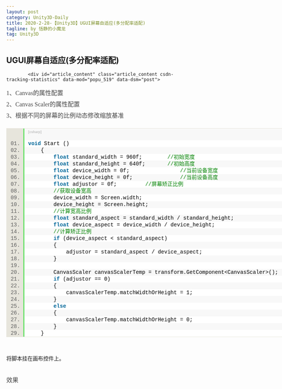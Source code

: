 ```yaml
---
layout: post
category: Unity3D-Daily
title: 2020-2-28-【Unity3D】UGUI屏幕自适应(多分配率适配)
tagline: by 恬静的小魔龙
tag: Unity3D
---
```



<!DOCTYPE html>
<html>
<head>
</head>
<body>
<script id="toolbar-tpl-scriptId" prod="download" skin="black" src="http://c.csdnimg.cn/public/common/toolbar/js/content_toolbar.js?v=5.00.37" type="text/javascript" domain="http://blog.csdn.net"></script>

<div class="container clearfix">
    <main>
        <article>
            <h1 class="csdn_top">UGUI屏幕自适应(多分配率适配)</h1>
            
            <div id="article_content" class="article_content csdn-tracking-statistics" data-mod="popu_519" data-dsm="post">
                
<p style="margin-top:0px; margin-bottom:0px; padding-top:0px; padding-bottom:0px; font-family:Arial; font-size:14px; line-height:26px">
<span style="color:rgb(69,69,69); font-family:Verdana,'Microsoft YaHei'; font-size:16px; line-height:30px">1、Canvas的属性配置</span></p>
<p style="margin-top:0px; margin-bottom:0px; padding-top:0px; padding-bottom:0px; font-family:Arial; font-size:14px; line-height:26px">
<span style="color:rgb(69,69,69); font-family:Verdana,'Microsoft YaHei'; font-size:16px; line-height:30px"><img src="http://img.blog.csdn.net/20151028171432726?watermark/2/text/aHR0cDovL2Jsb2cuY3Nkbi5uZXQv/font/5a6L5L2T/fontsize/400/fill/I0JBQkFCMA==/dissolve/70/gravity/SouthEast" alt="" style="border:none; max-width:100%"><br>
</span></p>
<p style="margin-top:0px; margin-bottom:0px; padding-top:0px; padding-bottom:0px; font-family:Arial; font-size:14px; line-height:26px">
<span style="color:rgb(69,69,69); font-family:Verdana,'Microsoft YaHei'; font-size:16px; line-height:30px">2、Canvas Scaler的属性配置</span></p>
<p style="margin-top:0px; margin-bottom:0px; padding-top:0px; padding-bottom:0px; font-family:Arial; font-size:14px; line-height:26px">
<span style="color:rgb(69,69,69); font-family:Verdana,'Microsoft YaHei'; font-size:16px; line-height:30px"><img src="http://img.blog.csdn.net/20151028171441266?watermark/2/text/aHR0cDovL2Jsb2cuY3Nkbi5uZXQv/font/5a6L5L2T/fontsize/400/fill/I0JBQkFCMA==/dissolve/70/gravity/SouthEast" alt="" style="border:none; max-width:100%"><br>
</span></p>
<p style="margin-top:0px; margin-bottom:0px; padding-top:0px; padding-bottom:0px; font-family:Arial; font-size:14px; line-height:26px">
<span style="font-family:Verdana,'Microsoft YaHei'; color:rgb(69,69,69)"><span style="font-size:16px; line-height:30px">3、根据不同的屏幕的比例动态修改缩放基准</span></span></p>
<p style="margin-top:0px; margin-bottom:0px; padding-top:0px; padding-bottom:0px; font-family:Arial; font-size:14px; line-height:26px">
<span style="font-family:Verdana,'Microsoft YaHei'; color:rgb(69,69,69)"><span style="font-size:16px; line-height:30px"></span></span></p>
<div class="dp-highlighter bg_csharp" style="font-family:Consolas,'Courier New',Courier,mono,serif; width:936.719px; overflow-x:auto; overflow-y:hidden; padding-top:1px; position:relative; line-height:26px; margin:18px 0px!important; background-color:rgb(231,229,220)">
<div class="bar" style="padding-left:45px">
<div class="tools" style="padding:3px 8px 10px 10px; font-size:9px; line-height:normal; font-family:Verdana,Geneva,Arial,Helvetica,sans-serif; color:silver; border-left-width:3px; border-left-style:solid; border-left-color:rgb(108,226,108); background-color:rgb(248,248,248)">
<strong>[csharp]</strong>&nbsp;<a target="_blank" href="http://blog.csdn.net/dingkun520wy/article/details/49471789#" class="ViewSource" title="view plain" style="color:rgb(160,160,160); text-decoration:none; border:none; padding:1px; margin:0px 10px 0px 0px; font-size:9px; display:inline-block; width:16px; height:16px; text-indent:-2000px; background-color:inherit">view
 plain</a><span>&nbsp;<a target="_blank" href="http://blog.csdn.net/dingkun520wy/article/details/49471789#" class="CopyToClipboard" title="copy" style="color:rgb(160,160,160); text-decoration:none; border:none; padding:1px; margin:0px 10px 0px 0px; font-size:9px; display:inline-block; width:16px; height:16px; text-indent:-2000px; background-color:inherit">copy</a></span>
<div style="position:absolute; left:641px; top:900px; width:18px; height:18px; z-index:99">
</div>
<span></span></div>
</div>
<ol start="1" class="dp-c" style="padding:0px; border:none; color:rgb(92,92,92); margin:0px 0px 1px 45px!important; background-color:rgb(255,255,255)">
<li class="alt" style="border-style:none none none solid; border-left-width:3px; border-left-color:rgb(108,226,108); list-style:decimal-leading-zero outside; color:inherit; line-height:18px; margin:0px!important; padding:0px 3px 0px 10px!important">
<span style="margin:0px; padding:0px; border:none; color:black; background-color:inherit"><span class="keyword" style="margin:0px; padding:0px; border:none; color:rgb(0,102,153); font-weight:bold; background-color:inherit">void</span><span style="margin:0px; padding:0px; border:none; background-color:inherit">&nbsp;Start&nbsp;()&nbsp;&nbsp;&nbsp;</span></span></li><li style="border-style:none none none solid; border-left-width:3px; border-left-color:rgb(108,226,108); list-style:decimal-leading-zero outside; line-height:18px; margin:0px!important; padding:0px 3px 0px 10px!important; background-color:rgb(248,248,248)">
<span style="margin:0px; padding:0px; border:none; color:black; background-color:inherit">&nbsp;&nbsp;&nbsp;&nbsp;{&nbsp;&nbsp;</span></li><li class="alt" style="border-style:none none none solid; border-left-width:3px; border-left-color:rgb(108,226,108); list-style:decimal-leading-zero outside; color:inherit; line-height:18px; margin:0px!important; padding:0px 3px 0px 10px!important">
<span style="margin:0px; padding:0px; border:none; color:black; background-color:inherit">&nbsp;&nbsp;&nbsp;&nbsp;&nbsp;&nbsp;&nbsp;&nbsp;<span class="keyword" style="margin:0px; padding:0px; border:none; color:rgb(0,102,153); font-weight:bold; background-color:inherit">float</span><span style="margin:0px; padding:0px; border:none; background-color:inherit">&nbsp;standard_width&nbsp;=&nbsp;960f;&nbsp;&nbsp;&nbsp;&nbsp;&nbsp;&nbsp;&nbsp;&nbsp;</span><span class="comment" style="margin:0px; padding:0px; border:none; color:rgb(0,130,0); background-color:inherit">//初始宽度</span><span style="margin:0px; padding:0px; border:none; background-color:inherit">&nbsp;&nbsp;</span></span></li><li style="border-style:none none none solid; border-left-width:3px; border-left-color:rgb(108,226,108); list-style:decimal-leading-zero outside; line-height:18px; margin:0px!important; padding:0px 3px 0px 10px!important; background-color:rgb(248,248,248)">
<span style="margin:0px; padding:0px; border:none; color:black; background-color:inherit">&nbsp;&nbsp;&nbsp;&nbsp;&nbsp;&nbsp;&nbsp;&nbsp;<span class="keyword" style="margin:0px; padding:0px; border:none; color:rgb(0,102,153); font-weight:bold; background-color:inherit">float</span><span style="margin:0px; padding:0px; border:none; background-color:inherit">&nbsp;standard_height&nbsp;=&nbsp;640f;&nbsp;&nbsp;&nbsp;&nbsp;&nbsp;&nbsp;&nbsp;</span><span class="comment" style="margin:0px; padding:0px; border:none; color:rgb(0,130,0); background-color:inherit">//初始高度</span><span style="margin:0px; padding:0px; border:none; background-color:inherit">&nbsp;&nbsp;</span></span></li><li class="alt" style="border-style:none none none solid; border-left-width:3px; border-left-color:rgb(108,226,108); list-style:decimal-leading-zero outside; color:inherit; line-height:18px; margin:0px!important; padding:0px 3px 0px 10px!important">
<span style="margin:0px; padding:0px; border:none; color:black; background-color:inherit">&nbsp;&nbsp;&nbsp;&nbsp;&nbsp;&nbsp;&nbsp;&nbsp;<span class="keyword" style="margin:0px; padding:0px; border:none; color:rgb(0,102,153); font-weight:bold; background-color:inherit">float</span><span style="margin:0px; padding:0px; border:none; background-color:inherit">&nbsp;device_width&nbsp;=&nbsp;0f;&nbsp;&nbsp;&nbsp;&nbsp;&nbsp;&nbsp;&nbsp;&nbsp;&nbsp;&nbsp;&nbsp;&nbsp;&nbsp;&nbsp;&nbsp;&nbsp;</span><span class="comment" style="margin:0px; padding:0px; border:none; color:rgb(0,130,0); background-color:inherit">//当前设备宽度</span><span style="margin:0px; padding:0px; border:none; background-color:inherit">&nbsp;&nbsp;</span></span></li><li style="border-style:none none none solid; border-left-width:3px; border-left-color:rgb(108,226,108); list-style:decimal-leading-zero outside; line-height:18px; margin:0px!important; padding:0px 3px 0px 10px!important; background-color:rgb(248,248,248)">
<span style="margin:0px; padding:0px; border:none; color:black; background-color:inherit">&nbsp;&nbsp;&nbsp;&nbsp;&nbsp;&nbsp;&nbsp;&nbsp;<span class="keyword" style="margin:0px; padding:0px; border:none; color:rgb(0,102,153); font-weight:bold; background-color:inherit">float</span><span style="margin:0px; padding:0px; border:none; background-color:inherit">&nbsp;device_height&nbsp;=&nbsp;0f;&nbsp;&nbsp;&nbsp;&nbsp;&nbsp;&nbsp;&nbsp;&nbsp;&nbsp;&nbsp;&nbsp;&nbsp;&nbsp;&nbsp;&nbsp;</span><span class="comment" style="margin:0px; padding:0px; border:none; color:rgb(0,130,0); background-color:inherit">//当前设备高度</span><span style="margin:0px; padding:0px; border:none; background-color:inherit">&nbsp;&nbsp;</span></span></li><li class="alt" style="border-style:none none none solid; border-left-width:3px; border-left-color:rgb(108,226,108); list-style:decimal-leading-zero outside; color:inherit; line-height:18px; margin:0px!important; padding:0px 3px 0px 10px!important">
<span style="margin:0px; padding:0px; border:none; color:black; background-color:inherit">&nbsp;&nbsp;&nbsp;&nbsp;&nbsp;&nbsp;&nbsp;&nbsp;<span class="keyword" style="margin:0px; padding:0px; border:none; color:rgb(0,102,153); font-weight:bold; background-color:inherit">float</span><span style="margin:0px; padding:0px; border:none; background-color:inherit">&nbsp;adjustor&nbsp;=&nbsp;0f;&nbsp;&nbsp;&nbsp;&nbsp;&nbsp;&nbsp;&nbsp;&nbsp;&nbsp;</span><span class="comment" style="margin:0px; padding:0px; border:none; color:rgb(0,130,0); background-color:inherit">//屏幕矫正比例</span><span style="margin:0px; padding:0px; border:none; background-color:inherit">&nbsp;&nbsp;</span></span></li><li style="border-style:none none none solid; border-left-width:3px; border-left-color:rgb(108,226,108); list-style:decimal-leading-zero outside; line-height:18px; margin:0px!important; padding:0px 3px 0px 10px!important; background-color:rgb(248,248,248)">
<span style="margin:0px; padding:0px; border:none; color:black; background-color:inherit">&nbsp;&nbsp;&nbsp;&nbsp;&nbsp;&nbsp;&nbsp;&nbsp;<span class="comment" style="margin:0px; padding:0px; border:none; color:rgb(0,130,0); background-color:inherit">//获取设备宽高</span><span style="margin:0px; padding:0px; border:none; background-color:inherit">&nbsp;&nbsp;</span></span></li><li class="alt" style="border-style:none none none solid; border-left-width:3px; border-left-color:rgb(108,226,108); list-style:decimal-leading-zero outside; color:inherit; line-height:18px; margin:0px!important; padding:0px 3px 0px 10px!important">
<span style="margin:0px; padding:0px; border:none; color:black; background-color:inherit">&nbsp;&nbsp;&nbsp;&nbsp;&nbsp;&nbsp;&nbsp;&nbsp;device_width&nbsp;=&nbsp;Screen.width;&nbsp;&nbsp;</span></li><li style="border-style:none none none solid; border-left-width:3px; border-left-color:rgb(108,226,108); list-style:decimal-leading-zero outside; line-height:18px; margin:0px!important; padding:0px 3px 0px 10px!important; background-color:rgb(248,248,248)">
<span style="margin:0px; padding:0px; border:none; color:black; background-color:inherit">&nbsp;&nbsp;&nbsp;&nbsp;&nbsp;&nbsp;&nbsp;&nbsp;device_height&nbsp;=&nbsp;Screen.height;&nbsp;&nbsp;</span></li><li class="alt" style="border-style:none none none solid; border-left-width:3px; border-left-color:rgb(108,226,108); list-style:decimal-leading-zero outside; color:inherit; line-height:18px; margin:0px!important; padding:0px 3px 0px 10px!important">
<span style="margin:0px; padding:0px; border:none; color:black; background-color:inherit">&nbsp;&nbsp;&nbsp;&nbsp;&nbsp;&nbsp;&nbsp;&nbsp;<span class="comment" style="margin:0px; padding:0px; border:none; color:rgb(0,130,0); background-color:inherit">//计算宽高比例</span><span style="margin:0px; padding:0px; border:none; background-color:inherit">&nbsp;&nbsp;</span></span></li><li style="border-style:none none none solid; border-left-width:3px; border-left-color:rgb(108,226,108); list-style:decimal-leading-zero outside; line-height:18px; margin:0px!important; padding:0px 3px 0px 10px!important; background-color:rgb(248,248,248)">
<span style="margin:0px; padding:0px; border:none; color:black; background-color:inherit">&nbsp;&nbsp;&nbsp;&nbsp;&nbsp;&nbsp;&nbsp;&nbsp;<span class="keyword" style="margin:0px; padding:0px; border:none; color:rgb(0,102,153); font-weight:bold; background-color:inherit">float</span><span style="margin:0px; padding:0px; border:none; background-color:inherit">&nbsp;standard_aspect&nbsp;=&nbsp;standard_width&nbsp;/&nbsp;standard_height;&nbsp;&nbsp;</span></span></li><li class="alt" style="border-style:none none none solid; border-left-width:3px; border-left-color:rgb(108,226,108); list-style:decimal-leading-zero outside; color:inherit; line-height:18px; margin:0px!important; padding:0px 3px 0px 10px!important">
<span style="margin:0px; padding:0px; border:none; color:black; background-color:inherit">&nbsp;&nbsp;&nbsp;&nbsp;&nbsp;&nbsp;&nbsp;&nbsp;<span class="keyword" style="margin:0px; padding:0px; border:none; color:rgb(0,102,153); font-weight:bold; background-color:inherit">float</span><span style="margin:0px; padding:0px; border:none; background-color:inherit">&nbsp;device_aspect&nbsp;=&nbsp;device_width&nbsp;/&nbsp;device_height;&nbsp;&nbsp;</span></span></li><li style="border-style:none none none solid; border-left-width:3px; border-left-color:rgb(108,226,108); list-style:decimal-leading-zero outside; line-height:18px; margin:0px!important; padding:0px 3px 0px 10px!important; background-color:rgb(248,248,248)">
<span style="margin:0px; padding:0px; border:none; color:black; background-color:inherit">&nbsp;&nbsp;&nbsp;&nbsp;&nbsp;&nbsp;&nbsp;&nbsp;<span class="comment" style="margin:0px; padding:0px; border:none; color:rgb(0,130,0); background-color:inherit">//计算矫正比例</span><span style="margin:0px; padding:0px; border:none; background-color:inherit">&nbsp;&nbsp;</span></span></li><li class="alt" style="border-style:none none none solid; border-left-width:3px; border-left-color:rgb(108,226,108); list-style:decimal-leading-zero outside; color:inherit; line-height:18px; margin:0px!important; padding:0px 3px 0px 10px!important">
<span style="margin:0px; padding:0px; border:none; color:black; background-color:inherit">&nbsp;&nbsp;&nbsp;&nbsp;&nbsp;&nbsp;&nbsp;&nbsp;<span class="keyword" style="margin:0px; padding:0px; border:none; color:rgb(0,102,153); font-weight:bold; background-color:inherit">if</span><span style="margin:0px; padding:0px; border:none; background-color:inherit">&nbsp;(device_aspect&nbsp;&lt;&nbsp;standard_aspect)&nbsp;&nbsp;</span></span></li><li style="border-style:none none none solid; border-left-width:3px; border-left-color:rgb(108,226,108); list-style:decimal-leading-zero outside; line-height:18px; margin:0px!important; padding:0px 3px 0px 10px!important; background-color:rgb(248,248,248)">
<span style="margin:0px; padding:0px; border:none; color:black; background-color:inherit">&nbsp;&nbsp;&nbsp;&nbsp;&nbsp;&nbsp;&nbsp;&nbsp;{&nbsp;&nbsp;</span></li><li class="alt" style="border-style:none none none solid; border-left-width:3px; border-left-color:rgb(108,226,108); list-style:decimal-leading-zero outside; color:inherit; line-height:18px; margin:0px!important; padding:0px 3px 0px 10px!important">
<span style="margin:0px; padding:0px; border:none; color:black; background-color:inherit">&nbsp;&nbsp;&nbsp;&nbsp;&nbsp;&nbsp;&nbsp;&nbsp;&nbsp;&nbsp;&nbsp;&nbsp;adjustor&nbsp;=&nbsp;standard_aspect&nbsp;/&nbsp;device_aspect;&nbsp;&nbsp;</span></li><li style="border-style:none none none solid; border-left-width:3px; border-left-color:rgb(108,226,108); list-style:decimal-leading-zero outside; line-height:18px; margin:0px!important; padding:0px 3px 0px 10px!important; background-color:rgb(248,248,248)">
<span style="margin:0px; padding:0px; border:none; color:black; background-color:inherit">&nbsp;&nbsp;&nbsp;&nbsp;&nbsp;&nbsp;&nbsp;&nbsp;}&nbsp;&nbsp;</span></li><li class="alt" style="border-style:none none none solid; border-left-width:3px; border-left-color:rgb(108,226,108); list-style:decimal-leading-zero outside; color:inherit; line-height:18px; margin:0px!important; padding:0px 3px 0px 10px!important">
<span style="margin:0px; padding:0px; border:none; color:black; background-color:inherit">&nbsp;&nbsp;</span></li><li style="border-style:none none none solid; border-left-width:3px; border-left-color:rgb(108,226,108); list-style:decimal-leading-zero outside; line-height:18px; margin:0px!important; padding:0px 3px 0px 10px!important; background-color:rgb(248,248,248)">
<span style="margin:0px; padding:0px; border:none; color:black; background-color:inherit">&nbsp;&nbsp;&nbsp;&nbsp;&nbsp;&nbsp;&nbsp;&nbsp;CanvasScaler&nbsp;canvasScalerTemp&nbsp;=&nbsp;transform.GetComponent&lt;CanvasScaler&gt;();&nbsp;&nbsp;</span></li><li class="alt" style="border-style:none none none solid; border-left-width:3px; border-left-color:rgb(108,226,108); list-style:decimal-leading-zero outside; color:inherit; line-height:18px; margin:0px!important; padding:0px 3px 0px 10px!important">
<span style="margin:0px; padding:0px; border:none; color:black; background-color:inherit">&nbsp;&nbsp;&nbsp;&nbsp;&nbsp;&nbsp;&nbsp;&nbsp;<span class="keyword" style="margin:0px; padding:0px; border:none; color:rgb(0,102,153); font-weight:bold; background-color:inherit">if</span><span style="margin:0px; padding:0px; border:none; background-color:inherit">&nbsp;(adjustor&nbsp;==&nbsp;0)&nbsp;&nbsp;</span></span></li><li style="border-style:none none none solid; border-left-width:3px; border-left-color:rgb(108,226,108); list-style:decimal-leading-zero outside; line-height:18px; margin:0px!important; padding:0px 3px 0px 10px!important; background-color:rgb(248,248,248)">
<span style="margin:0px; padding:0px; border:none; color:black; background-color:inherit">&nbsp;&nbsp;&nbsp;&nbsp;&nbsp;&nbsp;&nbsp;&nbsp;{&nbsp;&nbsp;</span></li><li class="alt" style="border-style:none none none solid; border-left-width:3px; border-left-color:rgb(108,226,108); list-style:decimal-leading-zero outside; color:inherit; line-height:18px; margin:0px!important; padding:0px 3px 0px 10px!important">
<span style="margin:0px; padding:0px; border:none; color:black; background-color:inherit">&nbsp;&nbsp;&nbsp;&nbsp;&nbsp;&nbsp;&nbsp;&nbsp;&nbsp;&nbsp;&nbsp;&nbsp;canvasScalerTemp.matchWidthOrHeight&nbsp;=&nbsp;1;&nbsp;&nbsp;</span></li><li style="border-style:none none none solid; border-left-width:3px; border-left-color:rgb(108,226,108); list-style:decimal-leading-zero outside; line-height:18px; margin:0px!important; padding:0px 3px 0px 10px!important; background-color:rgb(248,248,248)">
<span style="margin:0px; padding:0px; border:none; color:black; background-color:inherit">&nbsp;&nbsp;&nbsp;&nbsp;&nbsp;&nbsp;&nbsp;&nbsp;}&nbsp;&nbsp;</span></li><li class="alt" style="border-style:none none none solid; border-left-width:3px; border-left-color:rgb(108,226,108); list-style:decimal-leading-zero outside; color:inherit; line-height:18px; margin:0px!important; padding:0px 3px 0px 10px!important">
<span style="margin:0px; padding:0px; border:none; color:black; background-color:inherit">&nbsp;&nbsp;&nbsp;&nbsp;&nbsp;&nbsp;&nbsp;&nbsp;<span class="keyword" style="margin:0px; padding:0px; border:none; color:rgb(0,102,153); font-weight:bold; background-color:inherit">else</span><span style="margin:0px; padding:0px; border:none; background-color:inherit">&nbsp;&nbsp;</span></span></li><li style="border-style:none none none solid; border-left-width:3px; border-left-color:rgb(108,226,108); list-style:decimal-leading-zero outside; line-height:18px; margin:0px!important; padding:0px 3px 0px 10px!important; background-color:rgb(248,248,248)">
<span style="margin:0px; padding:0px; border:none; color:black; background-color:inherit">&nbsp;&nbsp;&nbsp;&nbsp;&nbsp;&nbsp;&nbsp;&nbsp;{&nbsp;&nbsp;</span></li><li class="alt" style="border-style:none none none solid; border-left-width:3px; border-left-color:rgb(108,226,108); list-style:decimal-leading-zero outside; color:inherit; line-height:18px; margin:0px!important; padding:0px 3px 0px 10px!important">
<span style="margin:0px; padding:0px; border:none; color:black; background-color:inherit">&nbsp;&nbsp;&nbsp;&nbsp;&nbsp;&nbsp;&nbsp;&nbsp;&nbsp;&nbsp;&nbsp;&nbsp;canvasScalerTemp.matchWidthOrHeight&nbsp;=&nbsp;0;&nbsp;&nbsp;</span></li><li style="border-style:none none none solid; border-left-width:3px; border-left-color:rgb(108,226,108); list-style:decimal-leading-zero outside; line-height:18px; margin:0px!important; padding:0px 3px 0px 10px!important; background-color:rgb(248,248,248)">
<span style="margin:0px; padding:0px; border:none; color:black; background-color:inherit">&nbsp;&nbsp;&nbsp;&nbsp;&nbsp;&nbsp;&nbsp;&nbsp;}&nbsp;&nbsp;</span></li><li class="alt" style="border-style:none none none solid; border-left-width:3px; border-left-color:rgb(108,226,108); list-style:decimal-leading-zero outside; color:inherit; line-height:18px; margin:0px!important; padding:0px 3px 0px 10px!important">
<span style="margin:0px; padding:0px; border:none; color:black; background-color:inherit">&nbsp;&nbsp;&nbsp;&nbsp;}&nbsp;&nbsp;</span></li></ol>
</div>
<br style="font-family:Arial; font-size:14px; line-height:26px">
<span style="font-family:Arial; font-size:14px; line-height:26px">将脚本挂在画布控件上。</span>
<p style="margin-top:0px; margin-bottom:0px; padding-top:0px; padding-bottom:0px; font-family:Arial; font-size:14px; line-height:26px">
</p>
<p style="margin-top:0px; margin-bottom:0px; padding-top:0px; padding-bottom:0px; font-family:Arial; font-size:14px; line-height:26px">
<span style="font-family:Verdana,'Microsoft YaHei'; color:rgb(69,69,69)"><span style="font-size:16px; line-height:30px"><br>
</span></span></p>
<p style="margin-top:0px; margin-bottom:0px; padding-top:0px; padding-bottom:0px; font-family:Arial; font-size:14px; line-height:26px">
<span style="font-family:Verdana,'Microsoft YaHei'; color:rgb(69,69,69)"><span style="font-size:16px; line-height:30px">效果</span></span></p>
<p style="margin-top:0px; margin-bottom:0px; padding-top:0px; padding-bottom:0px; font-family:Arial; font-size:14px; line-height:26px">
<span style="font-family:Verdana,'Microsoft YaHei'; color:rgb(69,69,69)"><span style="font-size:16px; line-height:30px"><img src="http://img.blog.csdn.net/20151028171605093?watermark/2/text/aHR0cDovL2Jsb2cuY3Nkbi5uZXQv/font/5a6L5L2T/fontsize/400/fill/I0JBQkFCMA==/dissolve/70/gravity/SouthEast" alt="" style="border:none; max-width:100%"><br>
</span></span></p>
<p style="margin-top:0px; margin-bottom:0px; padding-top:0px; padding-bottom:0px; font-family:Arial; font-size:14px; line-height:26px">
<span style="font-family:Verdana,'Microsoft YaHei'; color:rgb(69,69,69)"><span style="font-size:16px; line-height:30px"><img src="http://img.blog.csdn.net/20151028171612225?watermark/2/text/aHR0cDovL2Jsb2cuY3Nkbi5uZXQv/font/5a6L5L2T/fontsize/400/fill/I0JBQkFCMA==/dissolve/70/gravity/SouthEast" alt="" style="border:none; max-width:100%"><br>
</span></span></p>
<div><span style="font-family:Verdana,'Microsoft YaHei'; color:rgb(69,69,69)"><span style="font-size:16px; line-height:30px"><br>
</span></span></div>
<link rel="stylesheet" href="http://static.blog.csdn.net/public/res-min/markdown_views.css?v=2.0" />
            </div>
        </article>
        <div class="readall_box csdn-tracking-statistics" data-mod="popu_376">
			<div class="read_more_mask"></div>
            
       
</html>

